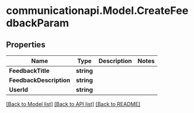 # communicationapi.Model.CreateFeedbackParam

## Properties

Name | Type | Description | Notes
------------ | ------------- | ------------- | -------------
**FeedbackTitle** | **string** |  | 
**FeedbackDescription** | **string** |  | 
**UserId** | **string** |  | 

[[Back to Model list]](../README.md#documentation-for-models) [[Back to API list]](../README.md#documentation-for-api-endpoints) [[Back to README]](../README.md)

